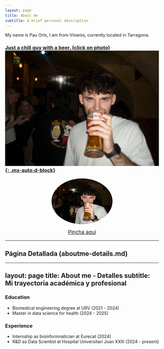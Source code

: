 ```yaml
---
layout: page
title: About me
subtitle: A brief personal description
---
```


My name is Pau Orts, I am from Vinaròs, currently located in Tarragona.

### [Just a chill guy with a beer. (click on photo) ![My Photo](/images/beeeer.JPG){: .mx-auto.d-block}](/about-details)

<a href="aboutme-details">
  <img src="/images/beeeer.JPG" alt="Just a chill guy with a beer (click on photo ;)" style="display: block; margin: 0 auto; max-width: 200px; border-radius: 50%;">
</a>

<p style="text-align: center; font-size: 1.2em;"><a href="aboutme-details">Pincha aquí</a></p>

---

## Página Detallada (aboutme-details.md)

---
layout: page
title: About me - Detalles
subtitle: Mi trayectoria académica y profesional
---

### Education

- Biomedical engineering degree at URV (2021 - 2024)
- Master in data science for health (2024 - 2025)

### Experience
- Internship as bioinformnatician at Eurecat (2024)
- R&D as Data Scientist at Hospital Universitari Joan XXIII (2024 - present)
